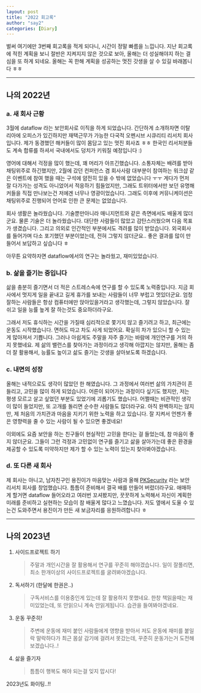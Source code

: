 ```yaml
---
layout: post
title: "2022 회고록"
author: "say2"
categories: [Diary]
---
```


벌써 여기에만 3번째 회고록을 적게 되다니, 시간이 정말 빠름을 느낍니다.
지난 회고록에 적힌 계획을 보니 절반은 지켜지지 않은 것으로 보아, 올해는 더 성실해야지 하는 결심을 또 하게 되네요. 
올해는 꼭 한해 계획을 성공하는 멋진 갓생을 살 수 있길 바래봅니다 ㅎㅎ


---


## 나의 2022년

### a. 새 회사 근황

3월에 dataflow 라는 보안회사로 이직을 하게 되었습니다. 간단하게 소개하자면 이탈리아에 오피스가 있긴하지만 재택근무가 가능한 다국적 오펜시브 시큐리티 리서치 회사입니다. 제가 동경했던 해커들이 많이 몸담고 있는 멋진 회사죠 ㅎㅎ 한국인 리서처분들도 계속 합류를 하셔서 국내에서도 덩치가 키워질 예정입니다 :)

영어에 대해서 걱정을 많이 했는데, 꽤 머리가 아프긴했습니다. 소통자체는 배려를 받아 채팅위주로 하긴했지만, 2월에 갔던 컨퍼런스 겸 회사사람 대부분이 참여하는 워크샵 같은 이벤트에 참여 했을 때는 구석에 얌전히 있을 수 밖에 없었습니다 ㅜㅜ 게다가 먼저 잘 다가가는 성격도 아니었어서 적응하기 힘들었지만, 그래도 트위터에서만 보던 유명해커들을 직접 만나보는건 저에겐 너무나 영광이었습니다. 그래도 이후에 커뮤니케이션은 채팅위주로 진행되어 언어로 인한 큰 문제는 없었습니다.

회사 생활은 놀라웠습니다. 기술뿐만아니라 매니지먼트와 같은 측면에서도 배울게 많더군요. 물론 기술은 더 놀라웠습니다. 대단한 사람들이 많았고 감탄스러웠으며 다음 목표가 생겼습니다. 그리고 의외로 인간적인 부분에서도 격려를 많이 받았습니다. 외국회사를 들어가며 다소 포기했던 부분이었는데, 전혀 그렇지 않더군요.. 좋은 결과를 많이 만들어서 보답하고 싶습니다 ㅎ

아무튼 요약하자면 dataflow에서의 연구는 놀라웠고, 재미있었습니다.

### b. 삶을 즐기는 중입니다

삶을 충분히 즐기면서 더 적은 스트레스속에 연구를 할 수 있도록 노력중입니다. 지금 회사에서 멋지게 일을 끝내고 길게 휴가를 보내는 사람들이 너무 부럽고 멋있더군요. 엄청 잘하는 사람들은 항상 컴퓨터에만 앉아있을거라고 생각했는데, 그렇지 않았습니다. 잘 쉬고 일을 능률 높게 잘 하는것도 중요하더라구요.

그래서 저도 휴식하는 시간을 가질때 심리적으로 쫓기지 않고 즐기려고 하고, 최근에는 운동도 시작했습니다. 면허도 따고 차도 사게 되었어요. 확실히 차가 있으니 할 수 있는게 많아져서 기쁩니다. 그러나 아쉽게도 주말을 자주 즐기는 바람에 개인연구를 거의 하지 못했네요. 제 삶의 밸런스를 찾아가는 과정이라고 생각해 아깝지는 않지만, 올해는 좀 더 잘 활용해서, 능률도 높이고 삶도 즐기는 갓생을 살아보도록 하겠습니다.

### c. 내면의 성장

올해는 내적으로도 생각이 많았던 한 해였습니다. 그 과정에서 여러번 삶의 가치관이 흔들리고, 고민을 많이 하게 되었습니다. 어른이 되어가는 과정이다 싶기도 했지만, 저는 평생 모르고 살고 싶었던 부분도 있었기에 괴롭기도 했습니다. 어쩔때는 비관적인 생각이 많이 들었지만, 또 고개를 돌리면 순수한 사람들도 많더라구요. 아직 완벽하지는 않지만, 제 처음의 가치관과  마음을 지키기 위한 노력을 하고 있습니다. 잘 지켜서 언젠가 좋은 영향력을 줄 수 있는 사람이 될 수 있으면 좋겠네요! 

이외에도 요즘 보안을 하는 친구들이 현실적인 고민을 한다는 걸 들었는데, 참 마음이 좋지 않더군요. 그들이 그런 걱정과 고민없이 연구를 즐기고 삶을 살아가는데 좋은 환경을 제공할 수 있도록 미약하지만 제가 할 수 있는 노력이 있는지 찾아봐야겠습니다. 

### d. 또 다른 새 회사

제 회사는 아니고, 남자친구인 용진이가 마음맞는 사람과 올해 [PKSecurity](http://pksecurity.io) 라는 보안 리서치 회사를 창업했습니다. 틈틈이 준비해서 결국 배를 만들어 버렸더라구요. 애매하게 할거면 dataflow 들어오라고 여러번 꼬셔봤지만, 꿋꿋하게 노력해서 자신이 계획한 미래를 준비하고 실현하는 모습이 참 배울게 많다고 느꼈습니다. 
저도 옆에서 도울 수 있는건 도와주면서 용진이가 만든 새 보금자리를 응원하려합니다 ㅎ


---

## 나의 2023년

1. 사이드프로젝트 하기
	> 주말과 개인시간을 잘 활용해서 연구를 꾸준히 해야겠습니다. 일이 잘풀리면, 최소 한개이상의 사이드프로젝트를 굴려봐야겠습니다. 

2. 독서하기 (한달에 한권은..)
	> 구독서비스를 이용중인게 있는데 잘 활용하지 못했네요. 한창 책읽을때는 재미있었는데, 또 안읽으니 계속 안읽게됩니다. 습관을 들여봐야겠네요. 

3. 운동 꾸준히!
	> 주변에 운동에 재미 붙인 사람들에게 영향을 받아서 저도 운동에 재미를 붙일락 말락하다가 최근 몸살 감기에 걸려서 못갔는데, 꾸준히 운동가는거 도전해보겠습니다..! 

4. 삶을 즐기자
    > 틈틈이 행복도 해야 되는걸 잊지 맙시다!


2023년도 화이팅..!!
